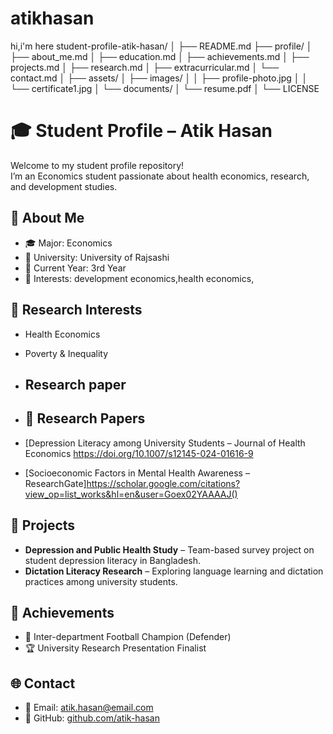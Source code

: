 # atikhasan
hi,i'm here
student-profile-atik-hasan/
│
├── README.md
├── profile/
│   ├── about_me.md
│   ├── education.md
│   ├── achievements.md
│   ├── projects.md
│   ├── research.md
│   ├── extracurricular.md
│   └── contact.md
│
├── assets/
│   ├── images/
│   │   ├── profile-photo.jpg
│   │   └── certificate1.jpg
│   └── documents/
│       └── resume.pdf
│
└── LICENSE
# 🎓 Student Profile – Atik Hasan

Welcome to my student profile repository!  
I’m an Economics student passionate about health economics, research, and development studies.

## 📘 About Me
- 🎓 Major: Economics
- 🏫 University: University of Rajsashi
- 📅 Current Year: 3rd Year
- 💬 Interests: development economics,health economics,

## 🧠 Research Interests
- Health Economics
- Poverty & Inequality
- ## Research paper
- ## 🧠 Research Papers

- [Depression Literacy among University Students – Journal of Health Economics https://doi.org/10.1007/s12145-024-01616-9
- [Socioeconomic Factors in Mental Health Awareness – ResearchGate]https://scholar.google.com/citations?view_op=list_works&hl=en&user=Goex02YAAAAJ()


## 🧩 Projects
- **Depression and Public Health Study** – Team-based survey project on student depression literacy in Bangladesh.
- **Dictation Literacy Research** – Exploring language learning and dictation practices among university students.

## 🏅 Achievements
- 🥇 Inter-department Football Champion (Defender)
- 🏆 University Research Presentation Finalist

## 🌐 Contact
- 📧 Email: atik.hasan@email.com
- 🔗 GitHub: [github.com/atik-hasan](https://github.com/atik-hasan)

